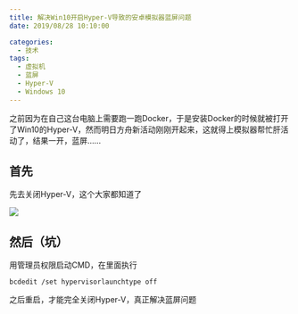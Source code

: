 ```yaml
---
title: 解决Win10开启Hyper-V导致的安卓模拟器蓝屏问题
date: 2019/08/28 10:10:00

categories: 
  - 技术
tags: 
  - 虚拟机
  - 蓝屏
  - Hyper-V
  - Windows 10
---
```



之前因为在自己这台电脑上需要跑一跑Docker，于是安装Docker的时候就被打开了Win10的Hyper-V，然而明日方舟新活动刚刚开起来，这就得上模拟器帮忙肝活动了，结果一开，蓝屏……

## 首先
先去关闭Hyper-V，这个大家都知道了

![](https://cdn.jsdelivr.net/gh/mouyase/Yojigen.Tech@gh-pages/assets/16/1.jpg)

## 然后（坑）

用管理员权限启动CMD，在里面执行

```
bcdedit /set hypervisorlaunchtype off
```

之后重启，才能完全关闭Hyper-V，真正解决蓝屏问题